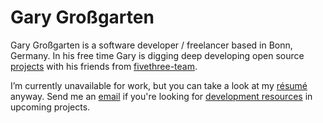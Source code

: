 # Gary Großgarten

Gary Großgarten is a software developer / freelancer based in Bonn, Germany.
In his free time Gary is digging deep developing open source <a href="https:www.garygrossgarten.de/projects">projects</a> with his friends from <a href="https://www.fivethree.io">fivethree-team</a>.

I’m currently unavailable for work, but you can take a look at my <a href="https:www.garygrossgarten.de/projects">résumé</a> anyway.
Send me an <a href="mailto:gary@fivethree.io">email</a> if you're looking for <a href="https://www.fivethree.io">development resources</a> in upcoming projects.

